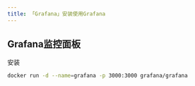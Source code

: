 ```yaml
---
title: 「Grafana」安装使用Grafana
---
```






## Grafana监控面板



安装

```sh
docker run -d --name=grafana -p 3000:3000 grafana/grafana
```

